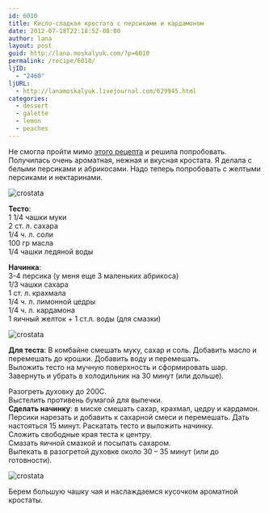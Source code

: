 ```yaml
---
id: 6010
title: Кисло-сладкая кростата с персиками и кардамоном
date: 2012-07-18T22:18:52-08:00
author: lana
layout: post
guid: http://lana.moskalyuk.com/?p=6010
permalink: /recipe/6010/
ljID:
  - "2460"
ljURL:
  - http://lanamoskalyuk.livejournal.com/629945.html
categories:
  - dessert
  - galette
  - lemon
  - peaches
---
```

Не смогла пройти мимо [этого рецепта](http://www.melangery.com/search?updated-max=2012-07-10T23:08:00-04:00&max-results=2) и решила попробовать. Получилась очень ароматная, нежная и вкусная кростата. Я делала с белыми персиками и абрикосами. Надо теперь попробовать с желтыми персиками и нектаринами.

![crostata](http://farm8.staticflickr.com/7107/7578372694_e8f1163746_c.jpg) 

**Тесто**:  
1 1/4 чашки муки  
2 ст. л. сахара  
1/4 ч. л. соли  
100 гр масла  
1/4 чашки ледяной воды

**Начинка**:  
3-4 персика (у меня еще 3 маленьких абрикоса)  
1/3 чашки сахара  
1 ст. л. крахмала  
1/4 ч. л. лимонной цедры  
1/4 ч. л. кардамона  
1 яичный желток + 1 ст.л. воды (для смазки)

![crostata](http://farm8.staticflickr.com/7247/7578375892_3857eabd40_c.jpg) 

**Для теста**: В комбайне смешать муку, сахар и соль. Добавить масло и перемешать до крошки. Добавить воду и перемешать.  
Выложить тесто на мучную поверхность и сформировать шар. Завернуть и убрать в холодильник на 30 минут (или дольше).

Разогреть духовку до 200С.  
Выстелить противень бумагой для выпечки.  
**Сделать начинку**: в миске смешать сахар, крахмал, цедру и кардамон.  
Персики нарезать и добавить к сахарной смеси и перемешать. Дать настояться 15 минут. Раскатать тесто и выложить начинку.  
Сложить свободные края теста к центру.  
Смазать яичной смазкой и посыпать сахаром.  
Выпекать в разогретой духовке около 30 &#8211; 35 минут (или до готовности).

![crostata](http://farm9.staticflickr.com/8005/7578377918_d45692e735_c.jpg) 

Берем большую чашку чая и наслаждаемся кусочком ароматной кростаты.